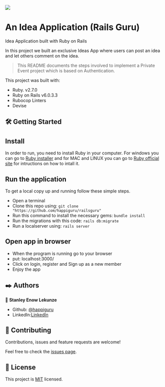 ![](https://img.shields.io/badge/Microverse-blueviolet)

# An Idea Application (Rails Guru)
Idea Application built with Ruby on Rails

In this project we built an exclusive Ideas App where users can post an idea and let others comment on the idea.

> This README documents the steps involved to implement a Private Event project which is based on Authentication.

This project was built with:

- Ruby. v2.7.0
- Ruby on Rails v6.0.3.3
- Rubocop Linters
- Devise

## 🛠 Getting Started
## Install 
In order to run, you need to install Ruby in your computer. For windows you can go to [Ruby installer](https://rubyinstaller.org/) and for MAC and LINUX you can go to [Ruby official site](https://www.ruby-lang.org/en/downloads/) for intructions on how to intall it.

## Run the application
To get a local copy up and running follow these simple steps.

- Open a terminal
- Clone this repo using: `git clone "https://github.com/happiguru/railsguru"`
- Run this command to install the necessary gems: `bundle install`
- Run the migrations with this code: `rails db:migrate`
- Run a localserver using: `rails server`

## Open app in browser

- When the program is running go to your browser
- put: localhost:3000/
- Click on login, register and Sign up as a new member
- Enjoy the app

## ✒️ Authors

👤 **Stanley Enow Lekunze**

- Github: [@happiguru](https://github.com/happiguru)
- LinkedIn:[LinkedIn](https://www.linkedin.com/in/lekunze-nley)

## 🤝 Contributing
Contributions, issues and feature requests are welcome!

Feel free to check the [issues page](https://github.com/happiguru/railsguru/issues).

## 📝 License
This project is [MIT](lic.url) licensed.